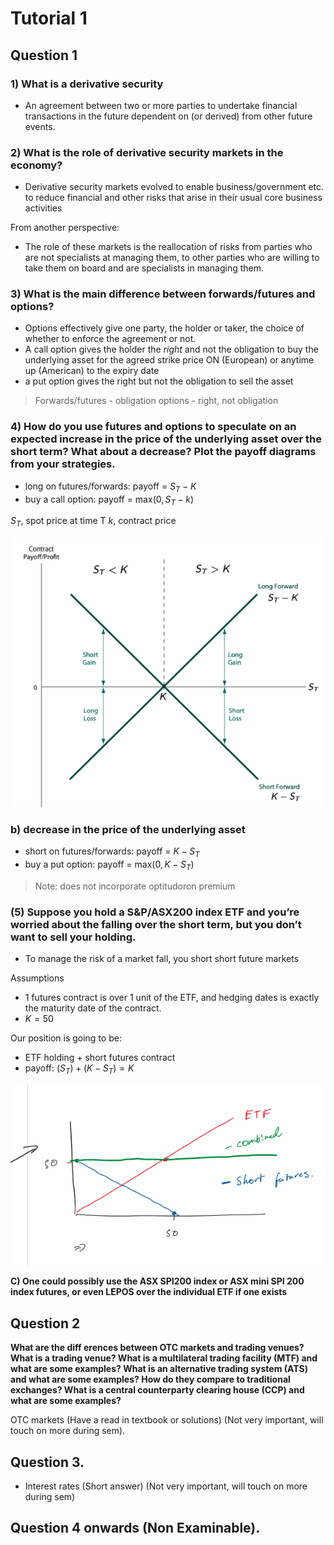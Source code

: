 # Tutorial 1

## Question 1
### 1) What is a derivative security
- An agreement between two or more parties to undertake financial transactions in the future dependent on (or derived) from other future events.

### 2) What is the role of derivative security markets in the economy?
- Derivative security markets evolved to enable business/government etc. to reduce financial and other risks that arise in their usual core business activities

From another perspective:
- The role of these markets is the reallocation of risks from parties who are not specialists at managing them, to other parties who are willing to take them on board and are specialists in managing them.

### 3) What is the main difference between forwards/futures and options?
- Options effectively give one party, the holder or taker, the choice of whether to enforce the agreement or not.
- A call option gives the holder the *right* and not the obligation to buy the underlying asset for the agreed strike price ON (European) or anytime up (American) to the expiry date
- a put option gives the right but not the obligation to sell the asset

> Forwards/futures - obligation
> options - right, not obligation

### 4) How do you use futures and options to speculate on an expected increase in the price of the underlying asset over the short term? What about a decrease? Plot the payoff diagrams from your strategies.

- long on futures/forwards: payoff = $S_{T} - K$
- buy a call option: payoff = $\text{max}(0, S_{T} - k)$

$S_{T}$, spot price at time T
$k$, contract price

![alt text](assets\IMG2.PNG)

### b) decrease in the price of the underlying asset

- short on futures/forwards: payoff = $K - S_{T}$
- buy a put option: payoff = $\text{max}(0, K - S_{T})$

> Note: does not incorporate optitudoron premium

### (5) Suppose you hold a S&P/ASX200 index ETF and you’re worried about the falling over the short term, but you don’t want to sell your holding.

- To manage the risk of a market fall, you short short future markets

Assumptions
- 1 futures contract is over 1 unit of the ETF, and hedging dates is exactly the maturity date of the contract.
- $K = 50$

Our position is going to be:
- ETF holding + short futures contract
- payoff: $(S_{T}) + (K - S_{T}) = K$

![alt text](assets\IMG9.PNG)

**C) One could possibly use the ASX SPI200 index or ASX mini SPI 200 index futures, or even LEPOS over the individual ETF if one exists**

## Question 2
**What are the diff erences between OTC markets and trading venues? What is a trading venue? What is a multilateral trading facility (MTF) and what are some examples? What is an alternative trading system (ATS) and what are some examples? How do they compare to traditional exchanges? What is a central counterparty clearing house (CCP) and what are some examples?**

OTC markets (Have a read in textbook or solutions) (Not very important, will touch on more during sem). 

## Question 3. 
- Interest rates (Short answer) (Not very important, will touch on more during sem) 

## Question 4 onwards (Non Examinable). 
